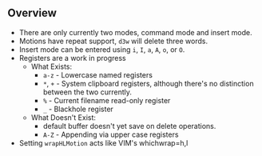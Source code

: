## Overview

* There are only currently two modes, command mode and insert mode.
* Motions have repeat support, `d3w` will delete three words.
* Insert mode can be entered using `i`, `I`, `a`, `A`, `o`, or `O`.
* Registers are a work in progress
  * What Exists:
    * `a-z` - Lowercase named registers
    * `*`, `+` - System clipboard registers, although there's no distinction between the two currently.
    * `%`   - Current filename read-only register
    * `_` - Blackhole register
  * What Doesn't Exist:
    * default buffer doesn't yet save on delete operations.
    * `A-Z` - Appending via upper case registers
* Setting `wrapHLMotion` acts like VIM's whichwrap=h,l
